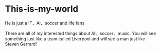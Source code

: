 # This-is-my-world
He is just a IT、AI、soccer and life fans

There are all of my interested things about AI、soccer、music.
You will see something just like a team called Liverpool and will see a man just like Steven Gerrard!

